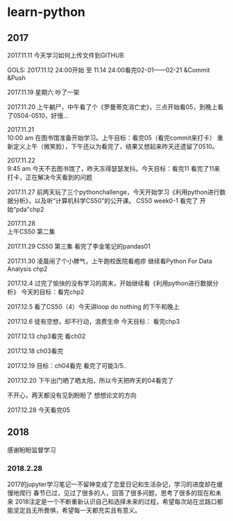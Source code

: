 # learn-python

## 2017
2017.11.11 
今天学习如何上传文件到GITHUB

GOLS: 2017.11.12 24:00开始 至 11.14 24:00看完02-01——02-21 &Commit &Push

2017.11.19 
星期六 吵了一架

2017.11.20 
上午躺尸，中午看了个《罗曼蒂克消亡史》，三点开始看05，到晚上看了0504-0510，好慢...

2017.11.21  
10:00 am 在图书馆准备开始学习。上午目标：看完05（看完commit来打卡）
重新定义上午（微笑脸），下午还以为看完了，结果又想起来昨天还遗留了0510。

2017.11.22  
9:45 am 今天不去图书馆了，昨天冻得瑟瑟发抖。今天目标：看完11
看完了11来打卡，正在解决今天看到的问题

2017.11.27 
前两天玩了三个pythonchallenge，今天开始学习《利用python进行数据分析》，以及听“计算机科学CS50”的公开课。
CS50 week0-1 看完了
开始“pda"chp2

2017.11.28  
上午CS50 第二集

2017.11.29
CS50 第三集
看完了李金笔记的pandas01

2017.11.30
凌晨闹了个小脾气，上午跑校医院看疱疹
继续看Python For Data Analysis chp2

2017.12.4
过完了愉快的没有学习的周末，开始继续看《利用python进行数据分析》
今天的目标：看完chp2

2017.12.5
看了CS50（4）今天讲loop
do nothing 的下午和晚上

2017.12.6
徒有空想，却不行动，浪费生命
今天目标： 看完chp3

2017.12.13
chp3看完
看ch02

2017.12.18
ch03看完

2017.12.19
目标：ch04看完
看完了可能3/5..

2017.12.20
下午出门晒了晒太阳，所以今天把昨天的04看完了

不开心，两天都没有见到盼盼了
想想论文的方向

2017.12.28
今天看完05

## 2018
感谢盼盼监督学习


### 2018.2.28
2017的jupyter学习笔记一不留神变成了恋爱日记和生活杂记，学习的进度却在缓慢地爬行
春节已过，见过了很多的人，回答了很多问题，思考了很多的现在和未来
2018注定是一个不断重新认识自己和选择未来的过程，希望每次站在岔路口都能坚定且无所畏惧，希望每一天都充实且有意义。